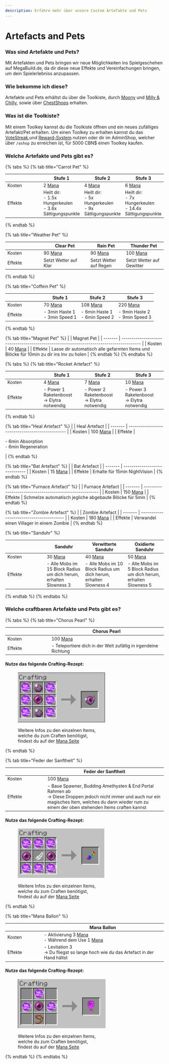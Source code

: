 ```yaml
---
description: Erfahre mehr über unsere Custom Artefakte und Pets
---
```


# Artefacts and Pets

### Was sind Artefakte und Pets?

Mit Artefakten und Pets bringen wir neue Möglichkeiten ins Spielgeschehen auf MegaBuild.de, da dir diese neue Effekte und Vereinfachungen bringen, um dein Spielerlebniss anzupassen.&#x20;

### Wie bekomme ich diese?

Artefakte und Pets erhältst du über die Toolkiste, durch [Moony](helper-cbspawn.md#moony) und [Milly & Chilly](helper-cbspawn.md#milly-und-chilly), sowie über [ChestShops](cs.md) erhalten.

### Was ist die Toolkiste?

Mit einem Toolkey kannst du die Toolkiste öffnen und ein neues zufälliges Artefakt/Pet erhalten. Um einen Toolkey zu erhalten kannst du das [VoteStreak ](vote.md#was-ist-das-votestreak-system)und [Reward-System](reward-daily-and-weekly.md#was-ist-das-reward-system) nutzen oder dir im AdminShop, welcher über `/ashop` zu erreichen ist, für 5000 CBN$ einen Toolkey kaufen.&#x20;

### Welche Artefakte und Pets gibt es?

{% tabs %}
{% tab title="Carrot Pet" %}
<table><thead><tr><th width="102"></th><th>Stufe 1</th><th>Stufe 2</th><th>Stufe 3</th></tr></thead><tbody><tr><td>Kosten</td><td>2 <a href="mana.md">Mana</a></td><td>4 <a href="mana.md">Mana</a></td><td>6 <a href="mana.md">Mana</a></td></tr><tr><td>Effekte</td><td>Heilt dir:<br>- 1.5x Hungerkeulen <br>- 3.6x Sättigungspunkte</td><td>Heilt dir:<br>- 5x Hungerkeulen <br>- 9x Sättigungspunkte</td><td>Heilt dir:<br>- 7x Hungerkeulen <br>- 14.4x Sättigungspunkte</td></tr></tbody></table>
{% endtab %}

{% tab title="Weather Pet" %}
<table><thead><tr><th width="101"></th><th width="135">Clear Pet</th><th>Rain Pet</th><th>Thunder Pet</th></tr></thead><tbody><tr><td>Kosten</td><td>90 <a href="mana.md">Mana</a></td><td>90 <a href="mana.md">Mana</a></td><td>100 <a href="mana.md">Mana</a></td></tr><tr><td>Effekte</td><td>Setzt Wetter auf Klar</td><td>Setzt Wetter auf Regen</td><td>Setzt Wetter auf Gewitter</td></tr></tbody></table>
{% endtab %}

{% tab title="Coffein Pet" %}
<table><thead><tr><th width="101"></th><th>Stufe 1</th><th>Stufe 2</th><th>Stufe 3</th></tr></thead><tbody><tr><td>Kosten</td><td>70 <a href="mana.md">Mana</a></td><td>108 <a href="mana.md">Mana</a></td><td>220 <a href="mana.md">Mana</a></td></tr><tr><td>Effekte</td><td>- 3min Haste 1<br>- 3min Speed 1</td><td>- 6min Haste 1<br>- 6min Speed 2</td><td>- 9min Haste 2<br>- 9min Speed 3</td></tr></tbody></table>
{% endtab %}

{% tab title="Magnet Pet" %}
|         | Magnet Pet                                                                              |
| ------- | --------------------------------------------------------------------------------------- |
| Kosten  | 40 [Mana](mana.md)                                                                      |
| Effekte | Lasse dir automatisch alle gefarmten Items und Blöcke für 10min zu dir ins Inv zu holen |
{% endtab %}
{% endtabs %}

{% tabs %}
{% tab title="Rocket Artefact" %}
<table><thead><tr><th width="101"></th><th>Stufe 1</th><th>Stufe 2</th><th>Stufe 3</th></tr></thead><tbody><tr><td>Kosten</td><td>4 <a href="mana.md">Mana</a></td><td>7 <a href="mana.md">Mana</a></td><td>10 <a href="mana.md">Mana</a></td></tr><tr><td>Effekte</td><td>- Power 1 Raketenboost<br>-> Elytra notwendig</td><td>- Power 2 Raketenboost<br>-> Elytra notwendig</td><td>- Power 3 Raketenboost<br>-> Elytra notwendig</td></tr></tbody></table>
{% endtab %}

{% tab title="Heal Artefact" %}
|         | Heal Artefact                                   |
| ------- | ----------------------------------------------- |
| Kosten  | 100 [Mana](mana.md)                             |
| Effekte | <p>- 6min Absorption<br>- 6min Regeneration</p> |
{% endtab %}

{% tab title="Bat Artefact" %}
|         | Bat Artefact                  |
| ------- | ----------------------------- |
| Kosten  | 15 [Mana](mana.md)            |
| Effekte | Erhalte für 15min NightVision |
{% endtab %}

{% tab title="Furnace Artefact" %}
|         | Furnace Artefact                                        |
| ------- | ------------------------------------------------------- |
| Kosten  | 150 [Mana](mana.md)                                     |
| Effekte | Schmelze automatisch jegliche abgebaute Blöcke für 5min |
{% endtab %}

{% tab title="Zombie Artefact" %}
|         | Zombie Artefact                          |
| ------- | ---------------------------------------- |
| Kosten  | 180 [Mana](mana.md)                      |
| Effekte | Verwandel einen Villager in einem Zombie |
{% endtab %}

{% tab title="Sanduhr" %}
<table><thead><tr><th width="111"></th><th>Sanduhr</th><th>Verwitterte Sanduhr</th><th>Oxidierte Sanduhr</th></tr></thead><tbody><tr><td>Kosten</td><td>30 <a href="mana.md">Mana</a></td><td>40 <a href="mana.md">Mana</a></td><td>50 <a href="mana.md">Mana</a></td></tr><tr><td>Effekte</td><td>- Alle Mobs im 15 Block Radius um dich herum, erhalten Slowness 3</td><td>- Alle Mobs im 10 Block Radius um dich herum, erhalten Slowness 4</td><td>- Alle Mobs im 5 Block Radius um dich herum, erhalten Slowness 5</td></tr></tbody></table>
{% endtab %}
{% endtabs %}

### Welche craftbaren Artefakte und Pets gibt es?

{% tabs %}
{% tab title="Chorus Pearl" %}
<table><thead><tr><th width="126"></th><th>Chorus Pearl</th></tr></thead><tbody><tr><td>Kosten</td><td>100 <a href="mana.md">Mana</a></td></tr><tr><td>Effekte</td><td>- Teleportiere dich in der Welt zufällig in irgendeine Richtung</td></tr></tbody></table>

#### Nutze das folgende Crafting-Rezept:

<figure><img src="../.gitbook/assets/Screenshot 2024-09-08 231653.png" alt=""><figcaption><p>Weitere Infos zu den einzelnen Items, <br>welche du zum Craften benötigst,<br> findest du auf der <a href="mana.md">Mana Seite</a> </p></figcaption></figure>
{% endtab %}

{% tab title="Feder der Sanftheit" %}
<table><thead><tr><th width="113"></th><th>Feder der Sanftheit</th></tr></thead><tbody><tr><td>Kosten</td><td>100 <a href="mana.md">Mana</a></td></tr><tr><td>Effekte</td><td>- Baue Spawner, Budding Amethysten &#x26; End Portal Rahmen ab<br>-> Diese Droppen jedoch nicht immer und auch nur ein magisches Item, welches du dann wieder rum zu einem der oben stehenden Items craften kannst</td></tr></tbody></table>

#### Nutze das folgende Crafting-Rezept:

<figure><img src="../.gitbook/assets/Screenshot 2024-09-08 231838.png" alt=""><figcaption><p>Weitere Infos zu den einzelnen Items, <br>welche du zum Craften benötigst,<br> findest du auf der <a href="mana.md">Mana Seite</a></p></figcaption></figure>
{% endtab %}

{% tab title="Mana Ballon" %}
<table><thead><tr><th width="102"></th><th>Mana Ballon</th></tr></thead><tbody><tr><td>Kosten</td><td>- Aktivierung 3 <a href="mana.md">Mana</a><br>- Während dem Use 1 <a href="mana.md">Mana</a></td></tr><tr><td>Effekte</td><td>- Levitation 3<br>-> Du fliegst so lange hoch wie du das Artefact in der Hand hältst</td></tr></tbody></table>

#### Nutze das folgende Crafting-Rezept:

<figure><img src="../.gitbook/assets/Screenshot 2024-09-08 231755.png" alt=""><figcaption><p>Weitere Infos zu den einzelnen Items, <br>welche du zum Craften benötigst,<br> findest du auf der <a href="mana.md">Mana Seite</a></p></figcaption></figure>
{% endtab %}
{% endtabs %}

